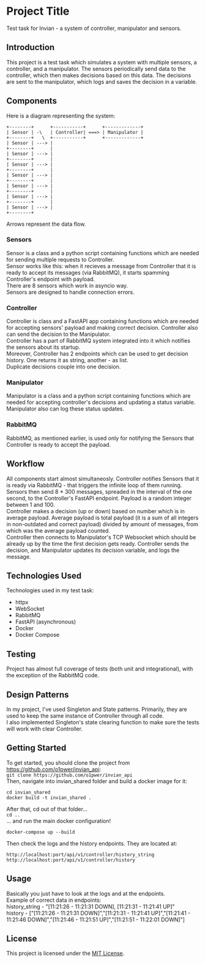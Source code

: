 # Project Title

Test task for Invian - a system of controller, manipulator and sensors.

## Introduction

This project is a test task which simulates a system with multiple sensors, a controller, and a manipulator. The sensors periodically send data to the controller, which then makes decisions based on this data. The decisions are sent to the manipulator, which logs and saves the decision in a variable.

## Components 

Here is a diagram representing the system:  
```
+--------+      +-----------+      +-------------+  
| Sensor | -\   | Controller| ===> | Manipulator |  
+--------+   \  +-----------+      +-------------+  
| Sensor | ---> |  
+--------+      |  
| Sensor | ---> |  
+--------+      |  
| Sensor | ---> |  
+--------+      |  
| Sensor | ---> |  
+--------+      |  
| Sensor | ---> |  
+--------+      |  
| Sensor | ---> |  
+--------+      |  
| Sensor | ---> |  
+--------+       
```
Arrows represent the data flow.

### Sensors 

Sensor is a class and a python script containing functions which are needed for sending multiple requests to Controller.  
Sensor works like this: when it recieves a message from Controller that it is ready to accept its messages (via RabbitMQ), it starts spamming Controller's endpoint with payload.  
There are 8 sensors which work in asyncio way.  
Sensors are designed to handle connection errors.  

### Controller 

Controller is class and a FastAPI app containing functions which are needed for accepting sensors' payload and making correct decision. Controller also can send the decision to the Manipulator.  
Controller has a part of RabbitMQ system integrated into it which notifies the sensors about its startup.  
Moreover, Controller has 2 endpoints which can be used to get decision history. One returns it as string, another - as list.  
Duplicate decisions couple into one decision.  

### Manipulator 

Manipulator is a class and a python script containing functions which are needed for accepting controller's decisions and updating a status variable. Manipulator also can log these status updates.

### RabbitMQ 

RabbitMQ, as mentioned earlier, is used only for notifying the Sensors that Controller is ready to accept the payload.

## Workflow 

All components start almost simultaneosly. Controller notifies Sensors that it is ready via RabbitMQ - that triggers the infinite loop of them running. Sensors then send 8 * 300 messages, spreaded in the interval of the one second, to the Controller's FastAPI endpoint. Payload is a random integer between 1 and 100.  
Controller makes a decision (up or down) based on number which is in average payload. Average payload is total payload (it is a sum of all integers in non-outdated and correct payload) divided by amount of messages, from which was the average payload counted.  
Controller then connects to Manipulator's TCP Websocket which should be already up by the time the first decision gets ready. Controller sends the decision, and Manipulator updates its decision variable, and logs the message.  


## Technologies Used 

Technologies used in my test task:

- httpx
- WebSocket
- RabbitMQ
- FastAPI (asynchronous)
- Docker
- Docker Compose

## Testing 

Project has almost full coverage of tests (both unit and integrational), with the exception of the RabbitMQ code.  

## Design Patterns 

In my project, I've used Singleton and State patterns. Primarily, they are used to keep the same instance of Controller through all code.  
I also implemented Singleton's state clearing function to make sure the tests will work with clear Controller.  

## Getting Started

To get started, you should clone the project from https://github.com/o1pwer/invian_api:  
`git clone https://github.com/o1pwer/invian_api`  
Then, navigate into invian_shared folder and build a docker image for it:
```
cd invian_shared
docker build -t invian_shared .
```
After that, cd out of that folder...  
`cd .. `  
... and run the main docker configuration!
```
docker-compose up --build
```
Then check the logs and the history endpoints.
They are located at:
```
http://localhost:port/api/v1/controller/history_string
http://localhost:port/api/v1/controller/history
```
## Usage 

Basically you just have to look at the logs and at the endpoints.  
Example of correct data in endpoints:  
history_string - "[11:21:26 - 11:21:31 DOWN], [11:21:31 - 11:21:41 UP]"  
history - ["[11:21:26 - 11:21:31 DOWN]","[11:21:31 - 11:21:41 UP]","[11:21:41 - 11:21:46 DOWN]","[11:21:46 - 11:21:51 UP]","[11:21:51 - 11:22:01 DOWN]"]  
## License 

This project is licensed under the [MIT License](LICENSE).


